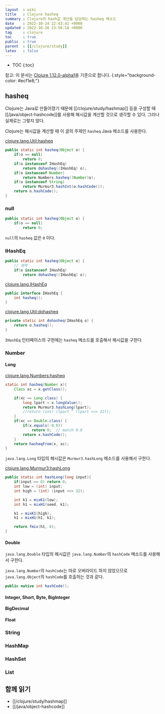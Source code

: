 ```yaml
---
layout  : wiki
title   : Clojure hasheq
summary : Clojure의 hash값 계산을 담당하는 hasheq 메소드
date    : 2022-10-24 22:43:41 +0900
updated : 2022-10-26 23:56:18 +0900
tag     : clojure
toc     : true
public  : true
parent  : [[/clojure/study]]
latex   : false
---
```

* TOC
{:toc}

>
참고: 이 문서는 [Clojure 1.12.0-alpha1]( https://github.com/clojure/clojure/tree/clojure-1.12.0-alpha1 )을 기준으로 합니다.
{:style="background-color: #ecf1e8;"}

## hasheq

Clojure는 Java로 만들어졌기 때문에 [[/clojure/study/hashmap]] 등을 구성할 때 [[/java/object-hashcode]]를 사용해 해시값을 계산할 것으로 생각할 수 있다.
그러나 실제로는 그렇지 않다.

Clojure는 해시값을 계산할 때 이 글의 주제인 `hasheq` Java 메소드를 사용한다.

[clojure.lang.Util:hasheq]( https://github.com/clojure/clojure/blob/clojure-1.12.0-alpha1/src/jvm/clojure/lang/Util.java#L164-L174 )

```java
public static int hasheq(Object o) {
    if(o == null)
        return 0;
    if(o instanceof IHashEq)
        return dohasheq((IHashEq) o);
    if(o instanceof Number)
        return Numbers.hasheq((Number)o);
    if(o instanceof String)
        return Murmur3.hashInt(o.hashCode());
    return o.hashCode();
}
```

### null

```java
public static int hasheq(Object o) {
    if(o == null)
        return 0;
```

`null`의 `hasheq` 값은 `0` 이다.

### IHashEq

```java
public static int hasheq(Object o) {
    // 생략
    if(o instanceof IHashEq)
        return dohasheq((IHashEq) o);
```

[clojure.lang.IHashEq]( https://github.com/clojure/clojure/blob/clojure-1.12.0-alpha1/src/jvm/clojure/lang/IHashEq.java )

```java
public interface IHashEq {
    int hasheq();
}
```

[clojure.lang.Util:dohasheq]( https://github.com/clojure/clojure/blob/clojure-1.12.0-alpha1/src/jvm/clojure/lang/Util.java#L176-L178 )

```java
private static int dohasheq(IHashEq o) {
    return o.hasheq();
}
```

`IHashEq` 인터페이스의 구현체는 `hasheq` 메소드를 호출해서 해시값을 구한다.

### Number

#### Long

[clojure.lang.Numbers:hasheq]( https://github.com/clojure/clojure/blob/clojure-1.12.0-alpha1/src/jvm/clojure/lang/Numbers.java#L1151-L1167 )

```java
static int hasheq(Number x){
    Class xc = x.getClass();

    if(xc == Long.class) {
        long lpart = x.longValue();
        return Murmur3.hashLong(lpart);
        //return (int) (lpart ^ (lpart >>> 32));
    }
    if(xc == Double.class) {
        if(x.equals(-0.0))
            return 0;  // match 0.0
        return x.hashCode();
    }
    return hasheqFrom(x, xc);
}
```

`java.lang.Long` 타입의 해시값은 `Murmur3.hashLong` 메소드를 사용해서 구한다.

[clojure.lang.Murmur3:hashLong]( https://github.com/clojure/clojure/blob/clojure-1.12.0-alpha1/src/jvm/clojure/lang/Murmur3.java#L58-L70 )

```java
public static int hashLong(long input){
    if(input == 0) return 0;
    int low = (int) input;
    int high = (int) (input >>> 32);

    int k1 = mixK1(low);
    int h1 = mixH1(seed, k1);

    k1 = mixK1(high);
    h1 = mixH1(h1, k1);

    return fmix(h1, 8);
}
```

#### Double

`java.lang.Double` 타입의 해시값은 `java.lang.Number`의 `hashCode` 메소드를 사용해서 구한다.

`java.lang.Number`의 `hashCode`는 따로 오버라이드 하지 않았으므로 `java.lang.Object`의 `hashCode`를 호출하는 것과 같다.

```java
public native int hashCode();
```

#### Integer, Short, Byte, BigInteger

#### BigDecimal

#### Float

### String


### HashMap

### HashSet

### List


## 함께 읽기

- [[/clojure/study/hashmap]]
- [[/java/object-hashcode]]

